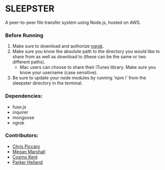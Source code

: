 # SLEEPSTER

A peer-to-peer file transfer system using Node.js, hosted on AWS. 

### Before Running
1. Make sure to download and authorize [ngrok](https://ngrok.com/). 
1. Make sure you know the absolute path to the directory you would like to share from as well as download to (these can be the same or two different paths).
    - Mac users can choose to share their iTunes library. Make sure you know your username (case sensitive).
1. Be sure to update your node modules by running 'npm i' from the sleepster directory in the terminal.

### Dependencies: 
* fuse.js
* inquirer
* mongoose
* ngrok


### Contributors: 
* [Chris Piccaro](https://github.com/chrispiccaro18)
* [Megan Marshall](https://github.com/meganamarshall)
* [Cosmo Kent](https://github.com/cosmolightfoot)
* [Parker Helland](https://github.com/parkerchristian)
